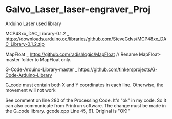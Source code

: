 # Galvo_Laser_laser-engraver_Proj

Arduino Laser used library

MCP48xx_DAC_Library-0.1.2           _      https://downloads.arduino.cc/libraries/github.com/SteveGdvs/MCP48xx_DAC_Library-0.1.2.zip


MapFloat                            _      https://github.com/radishlogic/MapFloat          //  Rename MapFloat-master folder to MapFloat only.


G-Code-Arduino-Library-master       _      https://github.com/tinkersprojects/G-Code-Arduino-Library

G_code must contain both X and Y coordinates in each line. Otherwise, the movement will not work

See comment on line 280 of the Processing Code. It's "ok" in my code. So it can also communicate from Printrun software. The change must be made in the G_code library.
gcode.cpp Line 45, 61. Original is "OK!"

